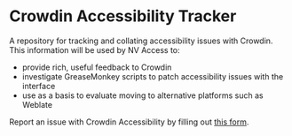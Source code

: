 # Crowdin Accessibility Tracker

A repository for tracking and collating accessibility issues with Crowdin.
This information will be used by NV Access to:

* provide rich, useful feedback to Crowdin
* investigate GreaseMonkey scripts to patch accessibility issues with the interface
* use as a basis to evaluate moving to alternative platforms such as Weblate

Report an issue with Crowdin Accessibility by filling out [this form](https://github.com/nvaccess/crowdin-accessibility/issues/new?template=accessibility-issue.yml).
